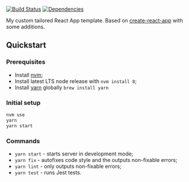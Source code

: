 [![Build Status](https://travis-ci.org/morewings/route-planner.svg?branch=master)](https://travis-ci.org/morewings/route-planner)
[![Dependencies](https://david-dm.org//morewings/route-planner.svg)](https://david-dm.org//morewings/route-planner)

My custom tailored React App template. Based on [create-react-app](https://github.com/facebookincubator/create-react-app) with some additions.

## Quickstart

### Prerequisites
- Install [nvm](https://github.com/creationix/nvm);
- Install latest LTS node release with `nvm install 8`;
- Install [yarn](https://yarnpkg.com/en/) globally `brew install yarn`

### Initial setup

```bash
nvm use
yarn
yarn start
```
### Commands

- `yarn start` - starts server in development mode;
- `yarn fix` - autofixes code style and the outputs non-fixable errors;
- `yarn lint` - only outputs non-fixable errors;
- `yarn test` - runs Jest tests. 

